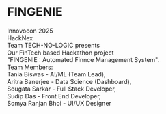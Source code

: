 # FINGENIE
Innovocon 2025 
<br>
HackNex 
<br>
Team TECH-NO-LOGIC presents 
<br>
Our FinTech based Hackathon project 
<br>
"FINGENIE : Automated Finnce Management System".
<br>
Team Members:
<br>
Tania Biswas - AI/ML (Team Lead),
<br>
Aritra Banerjee - Data Science (Dashboard),
<br>
Sougata Sarkar - Full Stack Developer,
<br>
Sudip Das - Front End Developer,
<br>
Somya Ranjan Bhoi - UI/UX Designer

